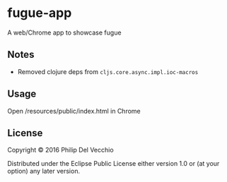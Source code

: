# fugue-app

A web/Chrome app to showcase fugue

## Notes

- Removed clojure deps from `cljs.core.async.impl.ioc-macros`




## Usage

Open /resources/public/index.html in Chrome

## License

Copyright © 2016 Philip Del Vecchio

Distributed under the Eclipse Public License either version 1.0 or (at
your option) any later version.
